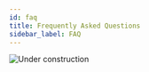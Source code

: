 ```yaml
---
id: faq
title: Frequently Asked Questions
sidebar_label: FAQ
---
```


![Under construction](/img/underconstruction.png "Under Construction")
